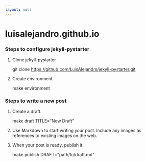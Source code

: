 ```yaml
---
layout: null
---
```


luisalejandro.github.io
=======================

### Steps to configure jekyll-pystarter

1. Clone jekyll-pystarter

    git clone https://github.com/LuisAlejandro/jekyll-pystarter.git

2. Create environment.

    make environment


### Steps to write a new post

1. Create a draft.

    make draft TITLE="New Draft"

2. Use Markdown to start writing your post. Include any images as references to existing images on the web.
3. When your post is ready, publish it.

    make publish DRAFT="path/to/draft.md"
